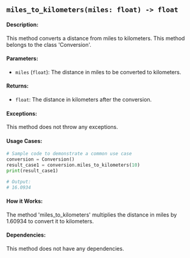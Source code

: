 ## `miles_to_kilometers(miles: float) -> float`

#### Description:
This method converts a distance from miles to kilometers. This method belongs to the class 'Conversion'.

#### Parameters:
- `miles` (`float`): The distance in miles to be converted to kilometers.

#### Returns:
- `float`: The distance in kilometers after the conversion.

#### Exceptions:
This method does not throw any exceptions.

#### Usage Cases:

```python
# Sample code to demonstrate a common use case
conversion = Conversion()
result_case1 = conversion.miles_to_kilometers(10)
print(result_case1)

# Output:
# 16.0934
```

#### How it Works:
The method 'miles_to_kilometers' multiplies the distance in miles by 1.60934 to convert it to kilometers.

#### Dependencies:
This method does not have any dependencies.